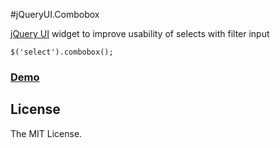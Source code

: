 #jQueryUI.Combobox

[jQuery UI](http://jqueryui.com/) widget to improve usability of selects with filter input

```
$('select').combobox();
```

### <a href="http://asleepwalker.github.io/jquery-ui.combobox/">Demo</a>

## License

The MIT License.